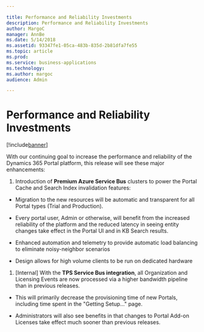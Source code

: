 ```yaml
---

title: Performance and Reliability Investments
description: Performance and Reliability Investments
author: MargoC
manager: AnnBe
ms.date: 5/14/2018
ms.assetid: 93347fe1-05ca-483b-835d-2b81dfa7fe55
ms.topic: article
ms.prod: 
ms.service: business-applications
ms.technology: 
ms.author: margoc
audience: Admin

---
```

#  Performance and Reliability Investments




[!include[banner](../../../includes/banner.md)]

With our continuing goal to increase the performance and reliability of the
Dynamics 365 Portal platform, this release will see these major enhancements:

1.  Introduction of **Premium Azure Service Bus** clusters to power the Portal
    Cache and Search Index invalidation features:

-   Migration to the new resources will be automatic and transparent for all
    Portal types (Trial and Production).

-   Every portal user, Admin or otherwise, will benefit from the increased
    reliability of the platform and the reduced latency in seeing entity changes
    take effect in the Portal UI and in KB Search results.

-   Enhanced automation and telemetry to provide automatic load balancing to
    eliminate noisy-neighbor scenarios

-   Design allows for high volume clients to be run on dedicated hardware

1.  [Internal] With the **TPS Service Bus integration**, all Organization and
    Licensing Events are now processed via a higher bandwidth pipeline than in
    previous releases.

-   This will primarily decrease the provisioning time of new Portals, including
    time spent in the "Getting Setup..." page.

-   Administrators will also see benefits in that changes to Portal Add-on
    Licenses take effect much sooner than previous releases.

